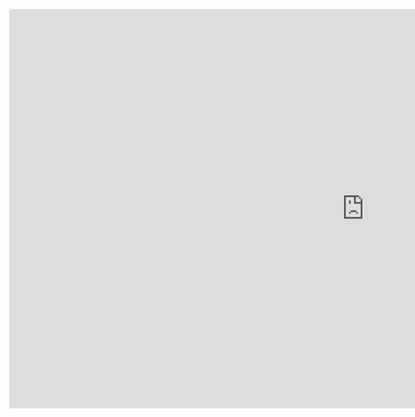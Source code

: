 <html>
  <body>
    <iframe src="https://prod-dpgames.crazygames.com/8ea8cd6c-db71-48be-9b1d-baef4c2893f5/1/index.html?token=eyJhbGciOiJSUzI1NiIsImtpZCI6ImViYzIwNzkzNTQ1NzExODNkNzFjZWJlZDI5YzU1YmVmMjdhZDJjY2IiLCJ0eXAiOiJKV1QifQ.eyJpc3MiOiJodHRwczovL3NlY3VyZXRva2VuLmdvb2dsZS5jb20vY3JhenlnYW1lcy1wcm9kIiwiYXVkIjoiY3JhenlnYW1lcy1wcm9kIiwiYXV0aF90aW1lIjoxNzEwNDg1NTAzLCJ1c2VyX2lkIjoiTmIyRW5OWFR3UFlTaXRGV2JpeUR1ajZiT1hzMSIsInN1YiI6Ik5iMkVuTlhUd1BZU2l0RldiaXlEdWo2Yk9YczEiLCJpYXQiOjE3MTA0OTM5NDYsImV4cCI6MTcxMDQ5NzU0NiwiZW1haWwiOiJkZW5pcy5nYW1lM0B5YW5kZXgucnUiLCJlbWFpbF92ZXJpZmllZCI6dHJ1ZSwiZmlyZWJhc2UiOnsiaWRlbnRpdGllcyI6eyJlbWFpbCI6WyJkZW5pcy5nYW1lM0B5YW5kZXgucnUiXX0sInNpZ25faW5fcHJvdmlkZXIiOiJwYXNzd29yZCJ9fQ.YmDxxZtx5E8Oa1CBwfymz594EbWQUZtf4q4ZUaGeBuMVkI57PtXVS6x1yyAlVQUlnCNG7bXssBEJCIxv7j8MT3rC1_HGP0Rqpwt9eCEVvBDpXENNfpHVHfYjdfzjo6rn6i1S3tkbvdVMZQi5tNgEaX1LFnghfbsVMp268Fof5KOA1A3zs51dNbt_uDqMM1k33EyHmZugBWk9utzHl7fveM280hkaBVkYJ8L2Yo6EcnCfmMu0KpDyRHXiejhQrOrTZVyh0B_HtkfMaD86loQNv_j4wv0PnzPpO59yMiTWo0BpQlnOcxquP0wgIF8hN-O-ylMaNMx6xnUXnv--l7-7aA&noTestAds=false&referrer=https%3A%2F%2Fdeveloper.crazygames.com%2Fpreview%2F8ea8cd6c-db71-48be-9b1d-baef4c2893f5%3Fsdk_debug%3Dtrue%26QANextStep%3DrevForm%26draft%3Dtrue%26mode%3Dsubmission&sdk_debug=true&QANextStep=revForm&draft=true&mode=submission" width="1280" height="720" frameborder="0" scrolling="no"></iframe>
  </body>
</html>
